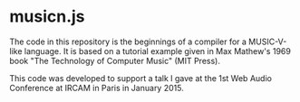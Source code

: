 # musicn.js #

The code in this repository is the beginnings of a compiler for a
MUSIC-V-like language. It is based on a tutorial example given in Max
Mathew's 1969 book "The Technology of Computer Music" (MIT Press).

This code was developed to support a talk I gave at the 1st Web Audio
Conference at IRCAM in Paris in January 2015.
